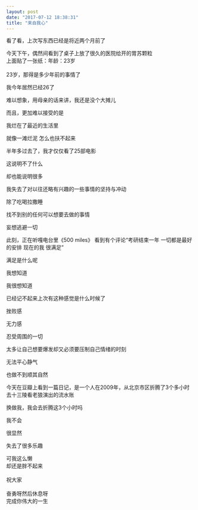 ```yaml
---
layout: post
date: "2017-07-12 18:38:31"
title: "来自我心"
---
```



看了看，上次写东西已经是将近两个月前了

今天下午，偶然间看到了桌子上放了很久的医院给开的胃苏颗粒  
上面贴了一张纸：年龄：23岁  
<br>
23岁，那得是多少年前的事情了

我今年居然已经26了

难以想象，用母亲的话来讲，我还是没个大摊儿

而且，更加难以接受的是

我烂在了最近的生活里

就像一滩烂泥 怎么也扶不起来

半年多过去了，我才仅仅看了25部电影

这说明不了什么

却也能说明很多

我失去了对以往还略有兴趣的一些事情的坚持与冲动

除了吃喝拉撒睡

找不到别的任何可以想要去做的事情

妄想逃避一切

此刻，正在听嘎电台里《500 miles》 看到有个评论“考研结束一年 一切都是最好的安排 现在的我 很满足”

满足是什么呢

我想知道

我很想知道

已经记不起来上次有这种感觉是什么时候了

挫败感

无力感

忍受周围的一切

太多让自己想要爆发却又必须要压制自己情绪的时刻

无法平心静气

也做不到顺其自然

今天在豆瓣上看到一篇日记，是一个人在2009年，从北京市区折腾了3个多小时去十三陵看老狼演出的流水账

换做我，我会去折腾这3个小时吗

我不会

很显然

失去了很多乐趣

可我这么懒  
却还是胖不起来  
<br>
祝大家  
<br>
奋勇呀然后休息呀  
完成你伟大的一生
